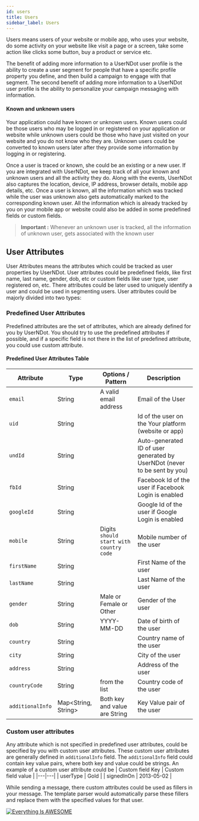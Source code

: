 ```yaml
---
id: users
title: Users
sidebar_label: Users
---
```


Users means users of your website or mobile app, who uses your website, do some activity on your
website like visit a page or a screen, take some action like clicks some button, buy a product or service etc.

The benefit of adding more information to a UserNDot user profile is the ability to create a user segment for 
people that have a specific profile property you define, and then build a campaign to engage with that segment. 
The second benefit of adding more information to a UserNDot user profile is the ability to personalize your 
campaign messaging with information.

#### Known and unknown users

Your application could have known or unknown users.
Known users could be those users who may be logged in or registered on your application or website
while unknown users could be those who have just visited on your website and you do not know who they are.
Unknown users could be converted to known users later after they provide some information by logging in or registering.

Once a user is traced or known, she could be an existing or a new user.
If you are integrated with UserNDot, we keep track of all your known and unknown users and all the activity they do.
Along with the events, UserNDot also captures the location, device, IP address, browser details,
mobile app details, etc.
Once a user is known, all the information which was tracked while the user was
unknown also gets automatically marked to the corresponding known user. All the information which is already tracked by
you on your mobile app or website could also be added in some predefined fields or custom fields.

> **Important :** Whenever an unknown user is tracked, all the information of unknown user, gets associated with the known user

## User Attributes

User Attributes means the attributes which could be tracked as user properties by UserNDot.
User attributes could be predefined fields, like first name, last name, gender, dob, etc or custom fields
like user type, user registered on, etc.
There attributes could be later used to uniquely identify a user and could be used in segmenting users.
User attributes could be majorly divided into two types:

### Predefined User Attributes

Predefined attributes are the set of attributes, which are already defined for you by UserNDot.
You should try to use the predefined attributes if possible, and if a specific field is not there in the
list of predefined attribute, you could use custom attribute.

#### Predefined User Attributes Table

| Attribute | Type | Options / Pattern | Description |
|---|---|---|---|
| `email` | String | A valid email address | Email of the User |
| `uid` | String | | Id of the user on the Your platform (website or app) |
| `undId` | String | | Auto-generated ID of user generated by UserNDot (never to be sent by you) |
| `fbId` | String | | Facebook Id of the user if Facebook Login is enabled |
| `googleId` | String | | Google Id of the user if Google Login is enabled |
| `mobile` | String | Digits `should start with country code` | Mobile number of the user |
| `firstName` | String | | First Name of the user |
| `lastName` | String | | Last Name of the user |
| `gender` | String | Male or Female or Other | Gender of the user |
| `dob` | String | YYYY-MM-DD | Date of birth of the user |
| `country` | String |  | Country name of the user |
| `city` | String | | City of the user |
| `address` | String | | Address of the user |
| `countryCode` | String | from the list | Country code of the user |
| `additionalInfo` | Map<String, String> | Both key and value are String | Key Value pair of the user |


### Custom user attributes

Any attribute which is not specified in predefined user attributes, could be specified by you with custom user 
attributes. These custom user attributes are generally defined in `additionalInfo` field.
The `additionalInfo` field could contain key value pairs, where both key and value could be strings.
An example of a custom user attribute could be
| Custom field Key | Custom field value |
|---|---|
| userType | Gold |
| signedInOn | 2013-05-02 |

While sending a message, there custom attributes could be used as fillers in your message. The template parser would
automatically parse these fillers and replace them with the specified values for that user.


[![Everything Is AWESOME](https://img.youtube.com/vi/StTqXEQ2l-Y/0.jpg)](https://www.youtube.com/watch?v=StTqXEQ2l-Y "Everything Is AWESOME")
